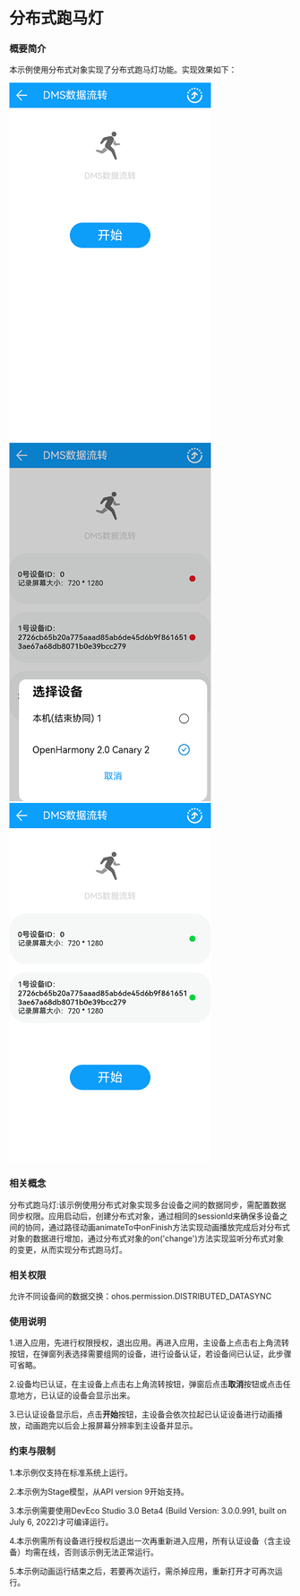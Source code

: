 # 分布式跑马灯

### 概要简介

本示例使用分布式对象实现了分布式跑马灯功能。实现效果如下：

![](screenshots/devices/index.png) ![](screenshots/devices/devices.png) ![](screenshots/devices/finish.png)


### 相关概念

分布式跑马灯:该示例使用分布式对象实现多台设备之间的数据同步，需配置数据同步权限。应用启动后，创建分布式对象，通过相同的sessionId来确保多设备之间的协同，通过路径动画animateTo中onFinish方法实现动画播放完成后对分布式对象的数据进行增加，通过分布式对象的on('change')方法实现监听分布式对象的变更，从而实现分布式跑马灯。

### 相关权限

允许不同设备间的数据交换：ohos.permission.DISTRIBUTED_DATASYNC

### 使用说明

1.进入应用，先进行权限授权，退出应用。再进入应用，主设备上点击右上角流转按钮，在弹窗列表选择需要组网的设备，进行设备认证，若设备间已认证，此步骤可省略。

2.设备均已认证，在主设备上点击右上角流转按钮，弹窗后点击**取消**按钮或点击任意地方，已认证的设备会显示出来。

3.已认证设备显示后，点击**开始**按钮，主设备会依次拉起已认证设备进行动画播放，动画跑完以后会上报屏幕分辨率到主设备并显示。

### 约束与限制

1.本示例仅支持在标准系统上运行。

2.本示例为Stage模型，从API version 9开始支持。

3.本示例需要使用DevEco Studio 3.0 Beta4 (Build Version: 3.0.0.991, built on July 6, 2022)才可编译运行。

4.本示例需所有设备进行授权后退出一次再重新进入应用，所有认证设备（含主设备）均需在线，否则该示例无法正常运行。

5.本示例动画运行结束之后，若要再次运行，需杀掉应用，重新打开才可再次运行。